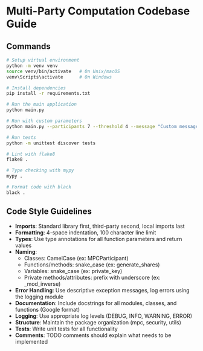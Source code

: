 # Multi-Party Computation Codebase Guide

## Commands
```bash
# Setup virtual environment
python -m venv venv
source venv/bin/activate   # On Unix/macOS
venv\Scripts\activate      # On Windows

# Install dependencies
pip install -r requirements.txt

# Run the main application
python main.py

# Run with custom parameters
python main.py --participants 7 --threshold 4 --message "Custom message" --log-level DEBUG

# Run tests
python -m unittest discover tests

# Lint with flake8
flake8 .

# Type checking with mypy
mypy .

# Format code with black
black .
```

## Code Style Guidelines
- **Imports**: Standard library first, third-party second, local imports last
- **Formatting**: 4-space indentation, 100 character line limit
- **Types**: Use type annotations for all function parameters and return values
- **Naming**:
  - Classes: CamelCase (ex: MPCParticipant)
  - Functions/methods: snake_case (ex: generate_shares)
  - Variables: snake_case (ex: private_key)
  - Private methods/attributes: prefix with underscore (ex: _mod_inverse)
- **Error Handling**: Use descriptive exception messages, log errors using the logging module
- **Documentation**: Include docstrings for all modules, classes, and functions (Google format)
- **Logging**: Use appropriate log levels (DEBUG, INFO, WARNING, ERROR)
- **Structure**: Maintain the package organization (mpc, security, utils)
- **Tests**: Write unit tests for all functionality
- **Comments**: TODO comments should explain what needs to be implemented